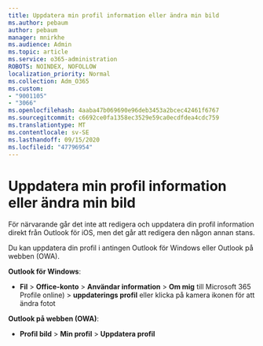 ```yaml
---
title: Uppdatera min profil information eller ändra min bild
ms.author: pebaum
author: pebaum
manager: mnirkhe
ms.audience: Admin
ms.topic: article
ms.service: o365-administration
ROBOTS: NOINDEX, NOFOLLOW
localization_priority: Normal
ms.collection: Adm_O365
ms.custom:
- "9001105"
- "3066"
ms.openlocfilehash: 4aaba47b069690e96deb3453a2bcec42461f6767
ms.sourcegitcommit: c6692ce0fa1358ec3529e59ca0ecdfdea4cdc759
ms.translationtype: MT
ms.contentlocale: sv-SE
ms.lasthandoff: 09/15/2020
ms.locfileid: "47796954"
---
```

# <a name="update-my-profile-information-or-change-my-picture"></a>Uppdatera min profil information eller ändra min bild

För närvarande går det inte att redigera och uppdatera din profil information direkt från Outlook för iOS, men det går att redigera den någon annan stans. 

Du kan uppdatera din profil i antingen Outlook för Windows eller Outlook på webben (OWA). 

**Outlook för Windows**: 

- **Fil**  >  **Office-konto**  >  **Användar information**  >  **Om mig** till Microsoft 365 Profile online) > **uppdaterings profil** eller klicka på kamera ikonen för att ändra fotot  
  
**Outlook på webben (OWA)**: 

- **Profil bild**  >  **Min profil**  >  **Uppdatera profil**
